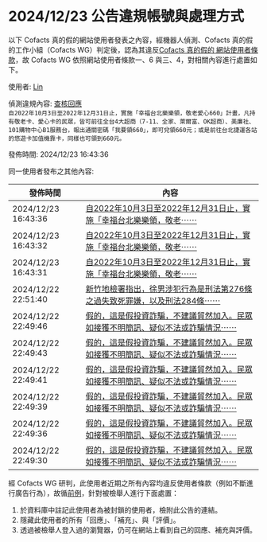2024/12/23 公告違規帳號與處理方式
=========

以下 Cofacts 真的假的網站使用者發表之內容，經機器人偵測、Cofacts 真的假的工作小組（Cofacts WG）判定後，認為其違反[Cofacts 真的假的 網站使用者條款](https://github.com/cofacts/rumors-site/blob/master/LEGAL.md)，故 Cofacts WG 依照網站使用者條款一、6 與三、4，對相關內容進行處置如下。

使用者: [Lin](https://cofacts.github.io/community-builder/#/editorworks?showAll=1&day=365&userId=AVriAlOoyrDaTqlmmqhC)

偵測違規內容: [查核回應](https://cofacts.tw/reply/dOav8pMBYrjt7MSMnywS)<br>`自2022年10月3日至2022年12月31日止，實施「幸福台北樂樂領，敬老愛心660」計畫，凡持有敬老卡、愛心卡的民眾，皆可前往全台4大超商（7-11、全家、萊爾富、OK超商）、美廉社、101購物中心B1服務台，報出通關密碼「我要領660」，即可兌領660元；或是前往台北捷運各站的悠遊卡加值機靠卡，同樣也可領到660元。`

發佈時間: 2024/12/23 16:43:36

同一使用者發布之其他內容:

|發佈時間|內容|
|---|---|
| 2024/12/23 16:43:36 | [自2022年10月3日至2022年12月31日止，實施「幸福台北樂樂領，敬老⋯⋯](https://cofacts.tw/reply/dOav8pMBYrjt7MSMnywS) |
| 2024/12/23 16:43:32 | [自2022年10月3日至2022年12月31日止，實施「幸福台北樂樂領，敬老⋯⋯](https://cofacts.tw/reply/c-av8pMBYrjt7MSMkizw) |
| 2024/12/23 16:43:31 | [自2022年10月3日至2022年12月31日止，實施「幸福台北樂樂領，敬老⋯⋯](https://cofacts.tw/reply/cuav8pMBYrjt7MSMjCy-) |
| 2024/12/22 22:51:40 | [新竹地檢署指出，徐男涉犯行為是刑法第276條之過失致死罪嫌，以及刑法284條⋯⋯](https://cofacts.tw/reply/Nuba7pMBYrjt7MSMPieX) |
| 2024/12/22 22:49:46 | [假的，這是假投資詐騙，不建議貿然加入。民眾如接獲不明簡訊、疑似不法或詐騙情況⋯⋯](https://cofacts.tw/reply/MObY7pMBYrjt7MSMgCeA) |
| 2024/12/22 22:49:43 | [假的，這是假投資詐騙，不建議貿然加入。民眾如接獲不明簡訊、疑似不法或詐騙情況⋯⋯](https://cofacts.tw/reply/L-bY7pMBYrjt7MSMcyea) |
| 2024/12/22 22:49:41 | [假的，這是假投資詐騙，不建議貿然加入。民眾如接獲不明簡訊、疑似不法或詐騙情況⋯⋯](https://cofacts.tw/reply/LebY7pMBYrjt7MSMbScA) |
| 2024/12/22 22:49:39 | [假的，這是假投資詐騙，不建議貿然加入。民眾如接獲不明簡訊、疑似不法或詐騙情況⋯⋯](https://cofacts.tw/reply/LObY7pMBYrjt7MSMZCeh) |
| 2024/12/22 22:49:36 | [假的，這是假投資詐騙，不建議貿然加入。民眾如接獲不明簡訊、疑似不法或詐騙情況⋯⋯](https://cofacts.tw/reply/K-bY7pMBYrjt7MSMWicK) |
| 2024/12/22 22:49:30 | [假的，這是假投資詐騙，不建議貿然加入。民眾如接獲不明簡訊、疑似不法或詐騙情況⋯⋯](https://cofacts.tw/reply/KubY7pMBYrjt7MSMQicQ) |

經 Cofacts WG 研判，此使用者近期之所有內容均違反使用者條款（例如不斷進行廣告行為），故循[前例](https://github.com/cofacts/takedowns/blob/master/2021/1125-2nd-spam.md)，針對被檢舉人進行下面處置：
1. 於資料庫中註記此使用者為被封鎖的使用者，檢附此公告的連結。
2. 隱藏此使用者的所有「回應」、「補充」、與「評價」。
3. 透過被檢舉人登入過的瀏覽器，仍可在網站上看到自己的回應、補充與評價。

